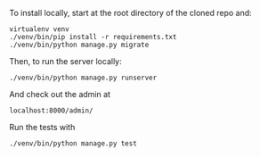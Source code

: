 To install locally, start at the root directory of the cloned repo and:

    virtualenv venv
    ./venv/bin/pip install -r requirements.txt
    ./venv/bin/python manage.py migrate

Then, to run the server locally:

    ./venv/bin/python manage.py runserver

And check out the admin at

    localhost:8000/admin/

Run the tests with

    ./venv/bin/python manage.py test
